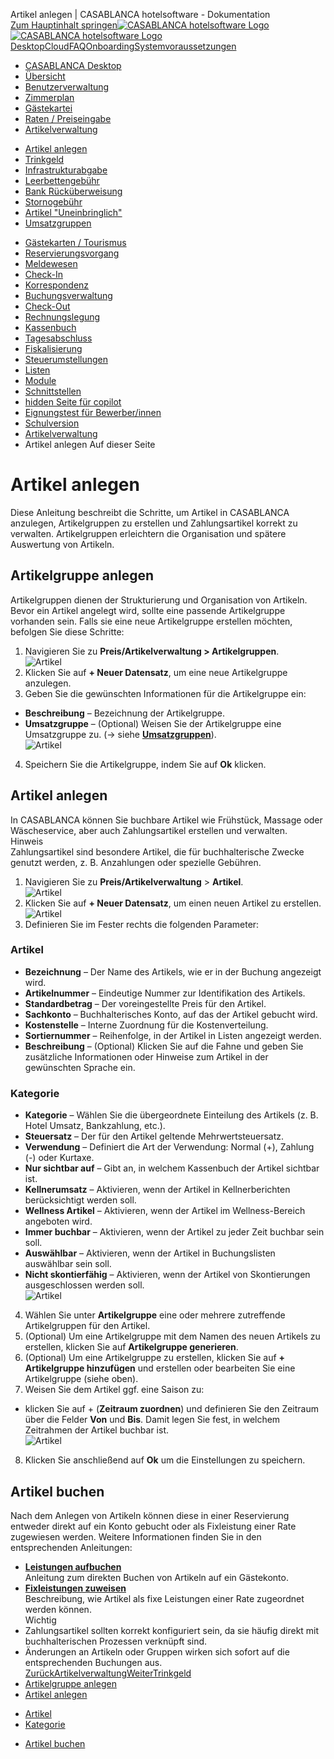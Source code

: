 Artikel anlegen | CASABLANCA hotelsoftware - Dokumentation  
[Zum Hauptinhalt springen](https://docs.casablanca.at/desktop/articles/articles_groups/#__docusaurus_skipToContent_fallback)[![CASABLANCA hotelsoftware Logo](https://docs.casablanca.at/img/logo.png) ![CASABLANCA hotelsoftware Logo](https://docs.casablanca.at/img/Casablanca_LOGO_2022_neg.png)](https://docs.casablanca.at/) [Desktop](https://docs.casablanca.at/desktop/desktop/)[Cloud](https://docs.casablanca.at/cloud/cloud_systems/)[FAQ](https://docs.casablanca.at/faq)[Onboarding](https://docs.casablanca.at/onboarding/fiscalization)[Systemvoraussetzungen](https://docs.casablanca.at/system_requirements)  
* [CASABLANCA Desktop](https://docs.casablanca.at/desktop/desktop/)
* [Übersicht](https://docs.casablanca.at/desktop/interface/)
* [Benutzerverwaltung](https://docs.casablanca.at/desktop/user_management/)
* [Zimmerplan](https://docs.casablanca.at/desktop/room_plan/)
* [Gästekartei](https://docs.casablanca.at/desktop/guest_profile/)
* [Raten / Preiseingabe](https://docs.casablanca.at/desktop/raten/)
* [Artikelverwaltung](https://docs.casablanca.at/desktop/articles/)
+ [Artikel anlegen](https://docs.casablanca.at/desktop/articles/articles_groups)
+ [Trinkgeld](https://docs.casablanca.at/desktop/articles/tip)
+ [Infrastrukturabgabe](https://docs.casablanca.at/desktop/articles/infrastructure_fee)
+ [Leerbettengebühr](https://docs.casablanca.at/desktop/articles/empty_bed_fee)
+ [Bank Rücküberweisung](https://docs.casablanca.at/desktop/articles/payback)
+ [Stornogebühr](https://docs.casablanca.at/desktop/articles/cancellation_fee)
+ [Artikel "Uneinbringlich"](https://docs.casablanca.at/desktop/articles/irrecoverable)
+ [Umsatzgruppen](https://docs.casablanca.at/desktop/articles/revenue)
* [Gästekarten / Tourismus](https://docs.casablanca.at/desktop/guest_cards/)
* [Reservierungsvorgang](https://docs.casablanca.at/desktop/reservation_process/)
* [Meldewesen](https://docs.casablanca.at/desktop/registration/)
* [Check-In](https://docs.casablanca.at/desktop/check_in/)
* [Korrespondenz](https://docs.casablanca.at/desktop/correspondence/)
* [Buchungsverwaltung](https://docs.casablanca.at/desktop/account/)
* [Check-Out](https://docs.casablanca.at/desktop/check-out/)
* [Rechnungslegung](https://docs.casablanca.at/desktop/accounting/)
* [Kassenbuch](https://docs.casablanca.at/desktop/cashbook/)
* [Tagesabschluss](https://docs.casablanca.at/desktop/daily_closing/)
* [Fiskalisierung](https://docs.casablanca.at/desktop/fiscalization/)
* [Steuerumstellungen](https://docs.casablanca.at/desktop/tax_changes/)
* [Listen](https://docs.casablanca.at/desktop/lists/)
* [Module](https://docs.casablanca.at/desktop/module/)
* [Schnittstellen](https://docs.casablanca.at/desktop/interfaces/)
* [hidden Seite für copilot](https://docs.casablanca.at/desktop/hidden_copilot)
* [Eignungstest für Bewerber/innen](https://docs.casablanca.at/desktop/qualification)
* [Schulversion](https://docs.casablanca.at/desktop/schoolversion)  
* [Artikelverwaltung](https://docs.casablanca.at/desktop/articles/)
* Artikel anlegen
Auf dieser Seite

# Artikel anlegen  
Diese Anleitung beschreibt die Schritte, um Artikel in CASABLANCA anzulegen, Artikelgruppen zu erstellen und Zahlungsartikel korrekt zu verwalten. Artikelgruppen erleichtern die Organisation und spätere Auswertung von Artikeln.

## Artikelgruppe anlegen[](https://docs.casablanca.at/desktop/articles/articles_groups/#artikelgruppe-anlegen "Direkter Link zu Artikelgruppe anlegen")  
Artikelgruppen dienen der Strukturierung und Organisation von Artikeln. Bevor ein Artikel angelegt wird, sollte eine passende Artikelgruppe vorhanden sein. Falls sie eine neue Artikelgruppe erstellen möchten, befolgen Sie diese Schritte:  
1. Navigieren Sie zu **Preis/Artikelverwaltung > Artikelgruppen**.  
![Artikel](https://docs.casablanca.at/assets/images/artikelgruppen_oeffnen-f642391503cf8b16ddda24ceeb945cac.png "Artikelgruppen")  
2. Klicken Sie auf **+ Neuer Datensatz**, um eine neue Artikelgruppe anzulegen.
3. Geben Sie die gewünschten Informationen für die Artikelgruppe ein:
* **Beschreibung** – Bezeichnung der Artikelgruppe.
* **Umsatzgruppe** – (Optional) Weisen Sie der Artikelgruppe eine Umsatzgruppe zu. (-> siehe **[Umsatzgruppen](https://docs.casablanca.at/desktop/articles/revenue)**).  
![Artikel](https://docs.casablanca.at/assets/images/gruppe_neu-b7239e925ea7f1a5f53bc8ef21f9b946.png "Artikelgruppen")  
4. Speichern Sie die Artikelgruppe, indem Sie auf **Ok** klicken.

## Artikel anlegen[](https://docs.casablanca.at/desktop/articles/articles_groups/#artikel-anlegen "Direkter Link zu Artikel anlegen")  
In CASABLANCA können Sie buchbare Artikel wie Frühstück, Massage oder Wäscheservice, aber auch Zahlungsartikel erstellen und verwalten.  
Hinweis  
Zahlungsartikel sind besondere Artikel, die für buchhalterische Zwecke genutzt werden, z. B. Anzahlungen oder spezielle Gebühren.  
1. Navigieren Sie zu **Preis/Artikelverwaltung** > **Artikel**.  
![Artikel](https://docs.casablanca.at/assets/images/artikel_oeffnen-379adf420aa81131267706926547ab80.png "Artikel")  
2. Klicken Sie auf **+ Neuer Datensatz**, um einen neuen Artikel zu erstellen.  
![Artikel](https://docs.casablanca.at/assets/images/artikel_neu-785c50386548824fa3e67dec66b3a3f1.png "Artikel neu")  
3. Definieren Sie im Fester rechts die folgenden Parameter:

### Artikel[](https://docs.casablanca.at/desktop/articles/articles_groups/#artikel "Direkter Link zu Artikel")  
* **Bezeichnung** – Der Name des Artikels, wie er in der Buchung angezeigt wird.
* **Artikelnummer** – Eindeutige Nummer zur Identifikation des Artikels.
* **Standardbetrag** – Der voreingestellte Preis für den Artikel.
* **Sachkonto** – Buchhalterisches Konto, auf das der Artikel gebucht wird.
* **Kostenstelle** – Interne Zuordnung für die Kostenverteilung.
* **Sortiernummer** – Reihenfolge, in der Artikel in Listen angezeigt werden.
* **Beschreibung** – (Optional) Klicken Sie auf die Fahne und geben Sie zusätzliche Informationen oder Hinweise zum Artikel in der gewünschten Sprache ein.

### Kategorie[](https://docs.casablanca.at/desktop/articles/articles_groups/#kategorie "Direkter Link zu Kategorie")  
* **Kategorie** – Wählen Sie die übergeordnete Einteilung des Artikels (z. B. Hotel Umsatz, Bankzahlung, etc.).
* **Steuersatz** – Der für den Artikel geltende Mehrwertsteuersatz.
* **Verwendung** – Definiert die Art der Verwendung: Normal (+), Zahlung (-) oder Kurtaxe.
* **Nur sichtbar auf** – Gibt an, in welchem Kassenbuch der Artikel sichtbar ist.
* **Kellnerumsatz** – Aktivieren, wenn der Artikel in Kellnerberichten berücksichtigt werden soll.
* **Wellness Artikel** – Aktivieren, wenn der Artikel im Wellness-Bereich angeboten wird.
* **Immer buchbar** – Aktivieren, wenn der Artikel zu jeder Zeit buchbar sein soll.
* **Auswählbar** – Aktivieren, wenn der Artikel in Buchungslisten auswählbar sein soll.
* **Nicht skontierfähig** – Aktivieren, wenn der Artikel von Skontierungen ausgeschlossen werden soll.  
![Artikel](https://docs.casablanca.at/assets/images/artikel_einstellungen-09b2b95c788d3ed1290bf10d0f29c7fe.png "Einstellungen")  
4. Wählen Sie unter **Artikelgruppe** eine oder mehrere zutreffende Artikelgruppen für den Artikel.
5. (Optional) Um eine Artikelgruppe mit dem Namen des neuen Artikels zu erstellen, klicken Sie auf **Artikelgruppe generieren**.
6. (Optional) Um eine Artikelgruppe zu erstellen, klicken Sie auf **+ Artikelgruppe hinzufügen** und erstellen oder bearbeiten Sie eine Artikelgruppe (siehe oben).
7. Weisen Sie dem Artikel ggf. eine Saison zu:
* klicken Sie auf + (**Zeitraum zuordnen**) und definieren Sie den Zeitraum über die Felder **Von** und **Bis**. Damit legen Sie fest, in welchem Zeitrahmen der Artikel buchbar ist.  
![Artikel](https://docs.casablanca.at/assets/images/artikel_saison-cf071f978d5dd24ad9c7d9dfdaaeff56.png "Artikel Saison")  
8. Klicken Sie anschließend auf **Ok** um die Einstellungen zu speichern.

## Artikel buchen[](https://docs.casablanca.at/desktop/articles/articles_groups/#artikel-buchen "Direkter Link zu Artikel buchen")  
Nach dem Anlegen von Artikeln können diese in einer Reservierung entweder direkt auf ein Konto gebucht oder als Fixleistung einer Rate zugewiesen werden. Weitere Informationen finden Sie in den entsprechenden Anleitungen:  
* **[Leistungen aufbuchen](https://docs.casablanca.at/desktop/account/book_services)**  
Anleitung zum direkten Buchen von Artikeln auf ein Gästekonto.
* **[Fixleistungen zuweisen](https://docs.casablanca.at/desktop/raten/rates/fixed)**  
Beschreibung, wie Artikel als fixe Leistungen einer Rate zugeordnet werden können.  
Wichtig  
* Zahlungsartikel sollten korrekt konfiguriert sein, da sie häufig direkt mit buchhalterischen Prozessen verknüpft sind.
* Änderungen an Artikeln oder Gruppen wirken sich sofort auf die entsprechenden Buchungen aus.
[ZurückArtikelverwaltung](https://docs.casablanca.at/desktop/articles/)[WeiterTrinkgeld](https://docs.casablanca.at/desktop/articles/tip)  
* [Artikelgruppe anlegen](https://docs.casablanca.at/desktop/articles/articles_groups/#artikelgruppe-anlegen)
* [Artikel anlegen](https://docs.casablanca.at/desktop/articles/articles_groups/#artikel-anlegen)
+ [Artikel](https://docs.casablanca.at/desktop/articles/articles_groups/#artikel)
+ [Kategorie](https://docs.casablanca.at/desktop/articles/articles_groups/#kategorie)
* [Artikel buchen](https://docs.casablanca.at/desktop/articles/articles_groups/#artikel-buchen)
